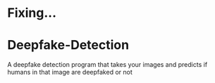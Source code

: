 # Fixing...

# Deepfake-Detection
A deepfake detection program that takes your images and predicts if humans in that image are deepfaked or not
